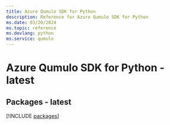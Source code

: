 ```yaml
---
title: Azure Qumulo SDK for Python
description: Reference for Azure Qumulo SDK for Python
ms.date: 03/20/2024
ms.topic: reference
ms.devlang: python
ms.service: qumulo
---
```

# Azure Qumulo SDK for Python - latest
## Packages - latest
[!INCLUDE [packages](qumulo-index.md)]